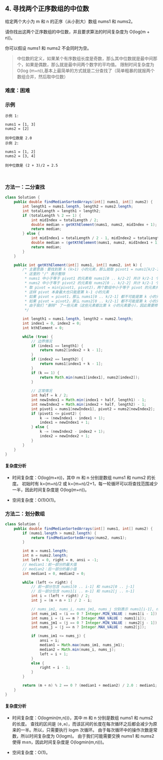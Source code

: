 ## 4. 寻找两个正序数组的中位数
给定两个大小为 m 和 n 的正序（从小到大）数组 nums1 和 nums2。

请你找出这两个正序数组的中位数，并且要求算法的时间复杂度为 O(log(m + n))。

你可以假设 nums1 和 nums2 不会同时为空。

> 中位数的定义，如果某个有序数组长度是奇数，那么其中位数就是最中间那个，如果是偶数，那么就是最中间两个数字的平均值。
> 限制时间复杂度为O(log (m+n)),基本上最简单的方式就是二分查找了（简单粗暴的就报两个数组合并，然后取中位数）
### 难度：困难

### 示例
```
示例 1:

nums1 = [1, 3]
nums2 = [2]

则中位数是 2.0
示例 2:

nums1 = [1, 2]
nums2 = [3, 4]

则中位数是 (2 + 3)/2 = 2.5



```

### 方法一：二分查找



```java
class Solution {
    public double findMedianSortedArrays(int[] nums1, int[] nums2) {
        int length1 = nums1.length, length2 = nums2.length;
        int totalLength = length1 + length2;
        if (totalLength % 2 == 1) {
            int midIndex = totalLength / 2;
            double median = getKthElement(nums1, nums2, midIndex + 1);
            return median;
        } else {
            int midIndex1 = totalLength / 2 - 1, midIndex2 = totalLength / 2;
            double median = (getKthElement(nums1, nums2, midIndex1 + 1) + getKthElement(nums1, nums2, midIndex2 + 1)) / 2.0;
            return median;
        }
    }

    public int getKthElement(int[] nums1, int[] nums2, int k) {
        /* 主要思路：要找到第 k (k>1) 小的元素，那么就取 pivot1 = nums1[k/2-1] 和 pivot2 = nums2[k/2-1] 进行比较
         * 这里的 "/" 表示整除
         * nums1 中小于等于 pivot1 的元素有 nums1[0 .. k/2-2] 共计 k/2-1 个
         * nums2 中小于等于 pivot2 的元素有 nums2[0 .. k/2-2] 共计 k/2-1 个
         * 取 pivot = min(pivot1, pivot2)，两个数组中小于等于 pivot 的元素共计不会超过 (k/2-1) + (k/2-1) <= k-2 个
         * 这样 pivot 本身最大也只能是第 k-1 小的元素
         * 如果 pivot = pivot1，那么 nums1[0 .. k/2-1] 都不可能是第 k 小的元素。把这些元素全部 "删除"，剩下的作为新的 nums1 数组
         * 如果 pivot = pivot2，那么 nums2[0 .. k/2-1] 都不可能是第 k 小的元素。把这些元素全部 "删除"，剩下的作为新的 nums2 数组
         * 由于我们 "删除" 了一些元素（这些元素都比第 k 小的元素要小），因此需要修改 k 的值，减去删除的数的个数
         */

        int length1 = nums1.length, length2 = nums2.length;
        int index1 = 0, index2 = 0;
        int kthElement = 0;

        while (true) {
            // 边界情况
            if (index1 == length1) {
                return nums2[index2 + k - 1];
            }
            if (index2 == length2) {
                return nums1[index1 + k - 1];
            }
            if (k == 1) {
                return Math.min(nums1[index1], nums2[index2]);
            }
            
            // 正常情况
            int half = k / 2;
            int newIndex1 = Math.min(index1 + half, length1) - 1;
            int newIndex2 = Math.min(index2 + half, length2) - 1;
            int pivot1 = nums1[newIndex1], pivot2 = nums2[newIndex2];
            if (pivot1 <= pivot2) {
                k -= (newIndex1 - index1 + 1);
                index1 = newIndex1 + 1;
            } else {
                k -= (newIndex2 - index2 + 1);
                index2 = newIndex2 + 1;
            }
        }
    }
}

```
#### 复杂度分析
     
- 时间复杂度：O(log(m+n))，其中 m 和 n 分别是数组 nums1 和 nums2 的长度。
初始时有 k=(m+n)/2 或 k=(m+n)/2+1，每一轮循环可以将查找范围减少一半，因此时间复杂度是 O(log(m+n))。
     
- 空间复杂度：O(1)O(1)。

### 方法二：划分数组
```java
class Solution {
    public double findMedianSortedArrays(int[] nums1, int[] nums2) {
        if (nums1.length > nums2.length) {
            return findMedianSortedArrays(nums2, nums1);
        }

        int m = nums1.length;
        int n = nums2.length;
        int left = 0, right = m, ansi = -1;
        // median1：前一部分的最大值
        // median2：后一部分的最小值
        int median1 = 0, median2 = 0;

        while (left <= right) {
            // 前一部分包含 nums1[0 .. i-1] 和 nums2[0 .. j-1]
            // 后一部分包含 nums1[i .. m-1] 和 nums2[j .. n-1]
            int i = (left + right) / 2;
            int j = (m + n + 1) / 2 - i;

            // nums_im1, nums_i, nums_jm1, nums_j 分别表示 nums1[i-1], nums1[i], nums2[j-1], nums2[j]
            int nums_im1 = (i == 0 ? Integer.MIN_VALUE : nums1[i - 1]);
            int nums_i = (i == m ? Integer.MAX_VALUE : nums1[i]);
            int nums_jm1 = (j == 0 ? Integer.MIN_VALUE : nums2[j - 1]);
            int nums_j = (j == n ? Integer.MAX_VALUE : nums2[j]);

            if (nums_im1 <= nums_j) {
                ansi = i;
                median1 = Math.max(nums_im1, nums_jm1);
                median2 = Math.min(nums_i, nums_j);
                left = i + 1;
            }
            else {
                right = i - 1;
            }
        }

        return (m + n) % 2 == 0 ? (median1 + median2) / 2.0 : median1;
    }
}
```

#### 复杂度分析
     
- 时间复杂度：O(logmin(m,n)))，其中 m 和 n 分别是数组 nums1 和 nums2 的长度。
查找的区间是 `[0,m]`，而该区间的长度在每次循环之后都会减少为原来的一半。所以，只需要执行 logm 次循环。
由于每次循环中的操作次数是常数，所以时间复杂度为 O(logm)。
由于我们可能需要交换 nums1 和 nums2 使得 m≤n，因此时间复杂度是 O(logmin(m,n)))。
     
- 空间复杂度：O(1)。
  

